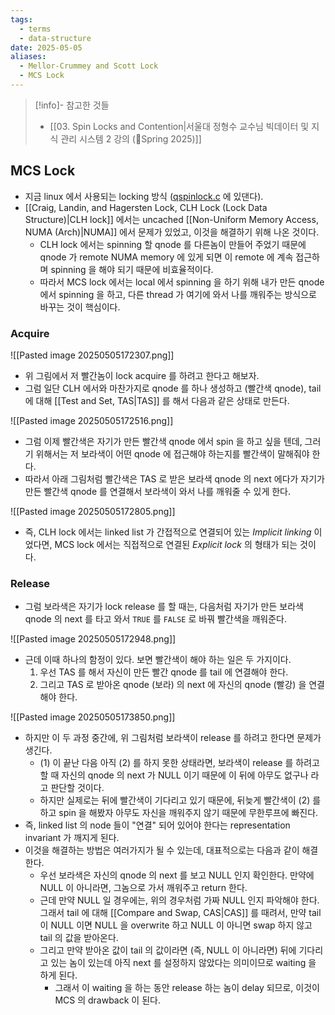 ```yaml
---
tags:
  - terms
  - data-structure
date: 2025-05-05
aliases:
  - Mellor-Crummey and Scott Lock
  - MCS Lock
---
```

> [!info]- 참고한 것들
> - [[03. Spin Locks and Contention|서울대 정형수 교수님 빅데이터 및 지식 관리 시스템 2 강의 (Spring 2025)]]

## MCS Lock

- 지금 linux 에서 사용되는 locking 방식 ([qspinlock.c](https://github.com/torvalds/linux/blob/master/kernel/locking/qspinlock.c) 에 있댄다).
- [[Craig, Landin, and Hagersten Lock, CLH Lock (Lock Data Structure)|CLH lock]] 에서는 uncached [[Non-Uniform Memory Access, NUMA (Arch)|NUMA]] 에서 문제가 있었고, 이것을 해결하기 위해 나온 것이다.
	- CLH lock 에서는 spinning 할 qnode 를 다른놈이 만들어 주었기 때문에 qnode 가 remote NUMA memory 에 있게 되면 이 remote 에 계속 접근하며 spinning 을 해야 되기 때문에 비효율적이다.
	- 따라서 MCS lock 에서는 local 에서 spinning 을 하기 위해 내가 만든 qnode 에서 spinning 을 하고, 다른 thread 가 여기에 와서 나를 깨워주는 방식으로 바꾸는 것이 핵심이다.

### Acquire

![[Pasted image 20250505172307.png]]

- 위 그림에서 저 빨간놈이 lock acquire 를 하려고 한다고 해보자.
- 그럼 일단 CLH 에서와 마찬가지로 qnode 를 하나 생성하고 (빨간색 qnode), tail 에 대해 [[Test and Set, TAS|TAS]] 를 해서 다음과 같은 상태로 만든다.

![[Pasted image 20250505172516.png]]

- 그럼 이제 빨간색은 자기가 만든 빨간색 qnode 에서 spin 을 하고 싶을 텐데, 그러기 위해서는 저 보라색이 어떤 qnode 에 접근해야 하는지를 빨간색이 말해줘야 한다.
- 따라서 아래 그림처럼 빨간색은 TAS 로 받은 보라색 qnode 의 next 에다가 자기가 만든 빨간색 qnode 를 연결해서 보라색이 와서 나를 깨워줄 수 있게 한다.

![[Pasted image 20250505172805.png]]

- 즉, CLH lock 에서는 linked list 가 간접적으로 연결되어 있는 *Implicit linking* 이었다면, MCS lock 에서는 직접적으로 연결된 *Explicit lock* 의 형태가 되는 것이다.

### Release

- 그럼 보라색은 자기가 lock release 를 할 때는, 다음처럼 자기가 만든 보라색 qnode 의 next 를 타고 와서 `TRUE` 를 `FALSE` 로 바꿔 빨간색을 깨워준다.

![[Pasted image 20250505172948.png]]

- 근데 이때 하나의 함정이 있다. 보면 빨간색이 해야 하는 일은 두 가지이다.
	1) 우선 TAS 를 해서 자신이 만든 빨간 qnode 를 tail 에 연결해야 한다.
	2) 그리고 TAS 로 받아온 qnode (보라) 의 next 에 자신의 qnode (빨강) 을 연결해야 한다.

![[Pasted image 20250505173850.png]]

- 하지만 이 두 과정 중간에, 위 그림처럼 보라색이 release 를 하려고 한다면 문제가 생긴다.
	- (1) 이 끝난 다음 아직 (2) 를 하지 못한 상태라면, 보라색이 release 를 하려고 할 때 자신의 qnode 의 next 가 NULL 이기 때문에 이 뒤에 아무도 없구나 라고 판단할 것이다.
	- 하지만 실제로는 뒤에 빨간색이 기다리고 있기 때문에, 뒤늦게 빨간색이 (2) 를 하고 spin 을 해봤자 아무도 자신을 깨워주지 않기 때문에 무한루프에 빠진다.
- 즉, linked list 의 node 들이 "연결" 되어 있어야 한다는 representation invariant 가 깨지게 된다.
- 이것을 해결하는 방법은 여러가지가 될 수 있는데, 대표적으로는 다음과 같이 해결한다.
	- 우선 보라색은 자신의 qnode 의 next 를 보고 NULL 인지 확인한다. 만약에 NULL 이 아니라면, 그놈으로 가서 깨워주고 return 한다.
	- 근데 만약 NULL 일 경우에는, 위의 경우처럼 가짜 NULL 인지 파악해야 한다. 그래서 tail 에 대해 [[Compare and Swap, CAS|CAS]] 를 때려서, 만약 tail 이 NULL 이면 NULL 을 overwrite 하고 NULL 이 아니면 swap 하지 않고 tail 의 값을 받아온다.
	- 그리고 만약 받아온 값이 tail 의 값이라면 (즉, NULL 이 아니라면) 뒤에 기다리고 있는 놈이 있는데 아직 next 를 설정하지 않았다는 의미이므로 waiting 을 하게 된다.
		- 그래서 이 waiting 을 하는 동안 release 하는 놈이 delay 되므로, 이것이 MCS 의 drawback 이 된다.